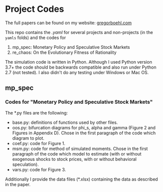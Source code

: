 
# Project Codes

The full papers can be found on my website: [gregorboehl.com](gregorboehl.com)

This repo contains the *.yaml* for several projects and non-projects (in the `yamls` folds) and the codes for

1. mp_spec: Monetary Policy and Speculative Stock Markets 
2. re_chaos: On the Evolutionary Fitness of Rationality

The simulation code is written in Python. Although I used Python version 3.7+ the code should be backwards compatible and also run under Python 2.7 (not tested). I also didn't do any testing under Windows or Mac OS.

## mp_spec
### Codes for "Monetary Policy and Speculative Stock Markets"

The *.py files are the following:
  
   * base.py: definitions of functions used by other files.
   * oos.py: bifurcation diagrams for phi_s, alpha and gamma (Figure 2 and Figures in Appendix D). Chose in the first paragraph of the code which diagram to plot.
   * coef.py: code for Figure 1.
   * msm.py: code for method of simulated moments. Chose in the first paragraph of the code which model to estimate (with or without exogenous shocks to stock prices, with or without behavioral speculation).
   * vars.py: code for Figure 3.

Additionally I provide the data files (*.xlsx) containing the data as described in the paper.

